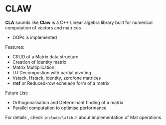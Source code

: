 # CLAW

**CLA** sounds like **Claw**  is a C++ Linear algebra library built for numerical computation of vectors and matrices

- OOPs is implemented

Features:
- CRUD of a Matrix data structure
- Creation of Identity matrix
- Matrix Multiplication
- LU Decompostion with partial pivoting
- Vstack, Hstack, identity, zero/one matrices
- **rref** or Reduced-row echeleon form  of a matrix
<!-- - Can find inverse with vstack and rref (will be implementing)
- Solving Ax =b and Ax =0 with stacking
- Rank, Nullity of a matrix -->

Future List:
- Orthogonalisation and Determinant finding of a matrix
- Parallel computation to optimise performance

For details , check `include/lalib.h` about implementation of Mat operations 